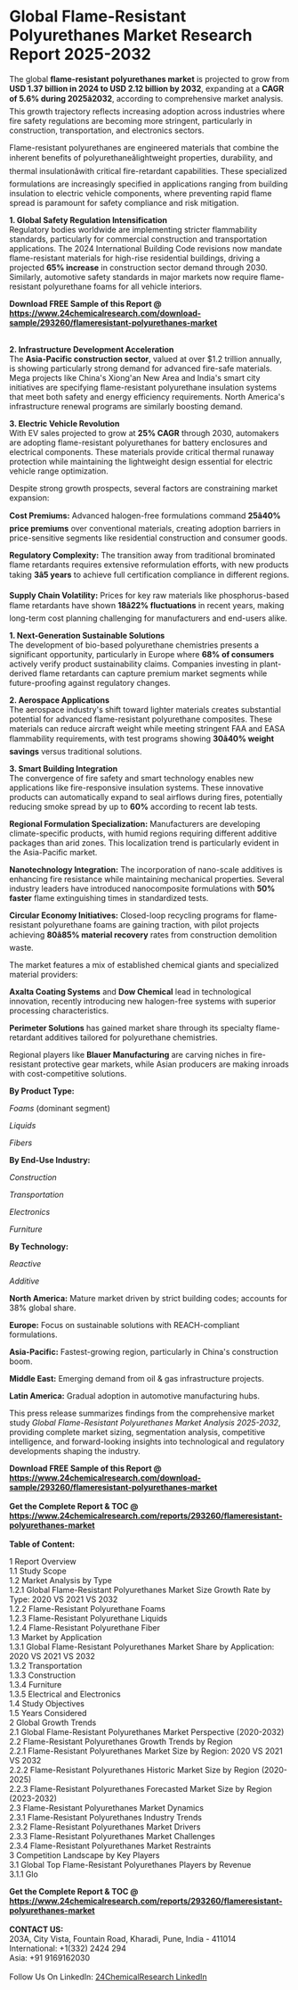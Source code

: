 <h1>Global Flame-Resistant Polyurethanes Market Research Report 2025-2032</h1><p>The global <strong>flame-resistant polyurethanes market</strong> is projected to grow from <strong>USD 1.37 billion in 2024 to USD 2.12 billion by 2032</strong>, expanding at a <strong>CAGR of 5.6% during 2025â2032</strong>, according to comprehensive market analysis. This growth trajectory reflects increasing adoption across industries where fire safety regulations are becoming more stringent, particularly in construction, transportation, and electronics sectors.</p><p>Flame-resistant polyurethanes are engineered materials that combine the inherent benefits of polyurethaneâlightweight properties, durability, and thermal insulationâwith critical fire-retardant capabilities. These specialized formulations are increasingly specified in applications ranging from building insulation to electric vehicle components, where preventing rapid flame spread is paramount for safety compliance and risk mitigation.</p><p><strong>1. Global Safety Regulation Intensification</strong><br>
Regulatory bodies worldwide are implementing stricter flammability standards, particularly for commercial construction and transportation applications. The 2024 International Building Code revisions now mandate flame-resistant materials for high-rise residential buildings, driving a projected <strong>65% increase</strong> in construction sector demand through 2030. Similarly, automotive safety standards in major markets now require flame-resistant polyurethane foams for all vehicle interiors.</p><div><b>Download FREE Sample of this Report @ 
            <a href="https://www.24chemicalresearch.com/download-sample/293260/flameresistant-polyurethanes-market">
            https://www.24chemicalresearch.com/download-sample/293260/flameresistant-polyurethanes-market</a></b></div><br><p><strong>2. Infrastructure Development Acceleration</strong><br>
The <strong>Asia-Pacific construction sector</strong>, valued at over $1.2 trillion annually, is showing particularly strong demand for advanced fire-safe materials. Mega projects like China's Xiong'an New Area and India's smart city initiatives are specifying flame-resistant polyurethane insulation systems that meet both safety and energy efficiency requirements. North America's infrastructure renewal programs are similarly boosting demand.</p><p><strong>3. Electric Vehicle Revolution</strong><br>
With EV sales projected to grow at <strong>25% CAGR</strong> through 2030, automakers are adopting flame-resistant polyurethanes for battery enclosures and electrical components. These materials provide critical thermal runaway protection while maintaining the lightweight design essential for electric vehicle range optimization.</p><p>Despite strong growth prospects, several factors are constraining market expansion:</p><p><strong>Cost Premiums:</strong> Advanced halogen-free formulations command <strong>25â40% price premiums</strong> over conventional materials, creating adoption barriers in price-sensitive segments like residential construction and consumer goods.</p><p><strong>Regulatory Complexity:</strong> The transition away from traditional brominated flame retardants requires extensive reformulation efforts, with new products taking <strong>3â5 years</strong> to achieve full certification compliance in different regions.</p><p><strong>Supply Chain Volatility:</strong> Prices for key raw materials like phosphorus-based flame retardants have shown <strong>18â22% fluctuations</strong> in recent years, making long-term cost planning challenging for manufacturers and end-users alike.</p><p><strong>1. Next-Generation Sustainable Solutions</strong><br>
The development of bio-based polyurethane chemistries presents a significant opportunity, particularly in Europe where <strong>68% of consumers</strong> actively verify product sustainability claims. Companies investing in plant-derived flame retardants can capture premium market segments while future-proofing against regulatory changes.</p><p><strong>2. Aerospace Applications</strong><br>
The aerospace industry's shift toward lighter materials creates substantial potential for advanced flame-resistant polyurethane composites. These materials can reduce aircraft weight while meeting stringent FAA and EASA flammability requirements, with test programs showing <strong>30â40% weight savings</strong> versus traditional solutions.</p><p><strong>3. Smart Building Integration</strong><br>
The convergence of fire safety and smart technology enables new applications like fire-responsive insulation systems. These innovative products can automatically expand to seal airflows during fires, potentially reducing smoke spread by up to <strong>60%</strong> according to recent lab tests.</p><p><strong>Regional Formulation Specialization:</strong> Manufacturers are developing climate-specific products, with humid regions requiring different additive packages than arid zones. This localization trend is particularly evident in the Asia-Pacific market.</p><p><strong>Nanotechnology Integration:</strong> The incorporation of nano-scale additives is enhancing fire resistance while maintaining mechanical properties. Several industry leaders have introduced nanocomposite formulations with <strong>50% faster</strong> flame extinguishing times in standardized tests.</p><p><strong>Circular Economy Initiatives:</strong> Closed-loop recycling programs for flame-resistant polyurethane foams are gaining traction, with pilot projects achieving <strong>80â85% material recovery</strong> rates from construction demolition waste.</p><p>The market features a mix of established chemical giants and specialized material providers:</p><p><strong>Axalta Coating Systems</strong> and <strong>Dow Chemical</strong> lead in technological innovation, recently introducing new halogen-free systems with superior processing characteristics.</p><p><strong>Perimeter Solutions</strong> has gained market share through its specialty flame-retardant additives tailored for polyurethane chemistries.</p><p>Regional players like <strong>Blauer Manufacturing</strong> are carving niches in fire-resistant protective gear markets, while Asian producers are making inroads with cost-competitive solutions.</p><p><strong>By Product Type:</strong></p><p><em>Foams</em> (dominant segment)</p><p><em>Liquids</em></p><p><em>Fibers</em></p><p><strong>By End-Use Industry:</strong></p><p><em>Construction</em></p><p><em>Transportation</em></p><p><em>Electronics</em></p><p><em>Furniture</em></p><p><strong>By Technology:</strong></p><p><em>Reactive</em></p><p><em>Additive</em></p><p><strong>North America:</strong> Mature market driven by strict building codes; accounts for 38% global share.</p><p><strong>Europe:</strong> Focus on sustainable solutions with REACH-compliant formulations.</p><p><strong>Asia-Pacific:</strong> Fastest-growing region, particularly in China's construction boom.</p><p><strong>Middle East:</strong> Emerging demand from oil &amp; gas infrastructure projects.</p><p><strong>Latin America:</strong> Gradual adoption in automotive manufacturing hubs.</p><p>This press release summarizes findings from the comprehensive market study <em>Global Flame-Resistant Polyurethanes Market Analysis 2025-2032</em>, providing complete market sizing, segmentation analysis, competitive intelligence, and forward-looking insights into technological and regulatory developments shaping the industry.</p><div><b>Download FREE Sample of this Report @ 
            <a href="https://www.24chemicalresearch.com/download-sample/293260/flameresistant-polyurethanes-market">
            https://www.24chemicalresearch.com/download-sample/293260/flameresistant-polyurethanes-market</a></b></div><br><div><b>Get the Complete Report & TOC @ 
            <a href="https://www.24chemicalresearch.com/reports/293260/flameresistant-polyurethanes-market">
            https://www.24chemicalresearch.com/reports/293260/flameresistant-polyurethanes-market</a></b></div><br>
            <b>Table of Content:</b><p>1 Report Overview<br />
    1.1 Study Scope<br />
    1.2 Market Analysis by Type<br />
        1.2.1 Global Flame-Resistant Polyurethanes Market Size Growth Rate by Type: 2020 VS 2021 VS 2032<br />
        1.2.2 Flame-Resistant Polyurethane Foams<br />
        1.2.3 Flame-Resistant Polyurethane Liquids<br />
        1.2.4 Flame-Resistant Polyurethane Fiber<br />
    1.3 Market by Application<br />
        1.3.1 Global Flame-Resistant Polyurethanes Market Share by Application: 2020 VS 2021 VS 2032<br />
        1.3.2 Transportation<br />
        1.3.3 Construction<br />
        1.3.4 Furniture<br />
        1.3.5 Electrical and Electronics<br />
    1.4 Study Objectives<br />
    1.5 Years Considered<br />
2 Global Growth Trends<br />
    2.1 Global Flame-Resistant Polyurethanes Market Perspective (2020-2032)<br />
    2.2 Flame-Resistant Polyurethanes Growth Trends by Region<br />
        2.2.1 Flame-Resistant Polyurethanes Market Size by Region: 2020 VS 2021 VS 2032<br />
        2.2.2 Flame-Resistant Polyurethanes Historic Market Size by Region (2020-2025)<br />
        2.2.3 Flame-Resistant Polyurethanes Forecasted Market Size by Region (2023-2032)<br />
    2.3 Flame-Resistant Polyurethanes Market Dynamics<br />
        2.3.1 Flame-Resistant Polyurethanes Industry Trends<br />
        2.3.2 Flame-Resistant Polyurethanes Market Drivers<br />
        2.3.3 Flame-Resistant Polyurethanes Market Challenges<br />
        2.3.4 Flame-Resistant Polyurethanes Market Restraints<br />
3 Competition Landscape by Key Players<br />
    3.1 Global Top Flame-Resistant Polyurethanes Players by Revenue<br />
        3.1.1 Glo</p><div><b>Get the Complete Report & TOC @ 
            <a href="https://www.24chemicalresearch.com/reports/293260/flameresistant-polyurethanes-market">
            https://www.24chemicalresearch.com/reports/293260/flameresistant-polyurethanes-market</a></b></div><br><b>CONTACT US:</b><br>
            203A, City Vista, Fountain Road, Kharadi, Pune, India - 411014<br>
            International: +1(332) 2424 294<br>
            Asia: +91 9169162030 <br><br>
            Follow Us On LinkedIn: <a href="https://www.linkedin.com/company/24chemicalresearch/">24ChemicalResearch LinkedIn</a>